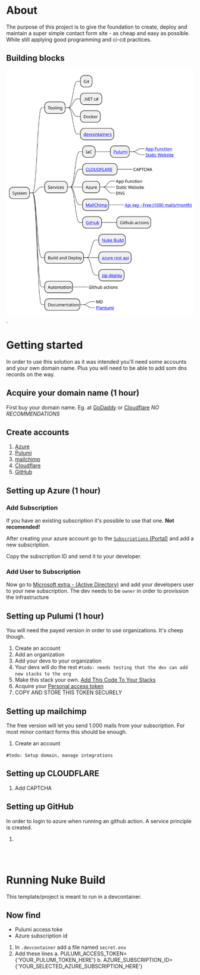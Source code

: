 
# About

The purpose of this project is to give the foundation to create, deploy and maintain a super simple contact form site - as cheap and easy as possible. While still applying good programming and ci-cd practices.

## Building blocks

![System overview](/Documentation/System%20overview.svg "mindmap").

# Getting started

In order to use this solution as it was intended you'll need some accounts and your own domain name. Plus you will need to be able to add som dns records on the way.

## Acquire your domain name (1 hour)

First buy your domain name. Eg. at [GoDaddy](https://dk.godaddy.com/domains) or [Cloudflare](https://dash.cloudflare.com/) *NO RECOMMENDATIONS*

## Create accounts

1. [Azure](https://portal.azure.com/)
2. [Pulumi](https://pulumi.com)
3. [mailchimp](https://mailchimp.com/)
4. [Cloudflare](https://dash.cloudflare.com/)
5. [GitHub](https://github.com/)

## Setting up Azure (1 hour)

### Add Subscription

If you have an existing subscription it's possible to use that one. **Not recomended!**

After creating your azure account go to the [`Subscriptions` (Portal)](https://portal.azure.com/#view/Microsoft_Azure_Billing/SubscriptionsBladeV2) and add a new subscription.

Copy the subscription ID and send it to your developer.

### Add User to Subscription

Now go to [Microsoft extra - (Active Directory)](https://entra.microsoft.com) and add your developers user to your new subscription. The dev needs to be `owner` in order to provission the infrastructure

## Setting up Pulumi (1 hour)

You will need the payed version in order to use organizations. It's cheep though.

1. Create an account
2. Add an organization
3. Add your devs to your organization
4. Your devs will do the rest `#todo: needs testing that the dev can add new stacks to the org`
5. Make this stack your own. [Add This Code To Your Stacks](/IaC/_doc_Add-This-Code-To-Your-Stack.md)
6. Acquire your [Personal access token](https://app.pulumi.com/sukkergris/settings/tokens)
7. COPY AND STORE THIS TOKEN SECURELY

## Setting up mailchimp

The free version will let you send 1.000 mails from your subscription.
For most minor contact forms this should be enough.

1. Create an account

`#todo: Setup domain, manage integrations`

## Setting up CLOUDFLARE

 1. Add CAPTCHA

## Setting up GitHub

In order to login to azure when running an github action. A service principle is created.

1.

```plantuml



```

# Running Nuke Build

This template/project is meant to run in a devcontainer.

## Now find

* Pulumi access toke
* Azure subscription id

1. In `.devcontainer` add a file named `secret.env`
2. Add these lines
    a. PULUMI_ACCESS_TOKEN={'YOUR_PULUMI_TOKEN_HERE'}
    b. AZURE_SUBSCRIPTION_ID={'YOUR_SELECTED_AZURE_SUBSCRIPTION_HERE'}
